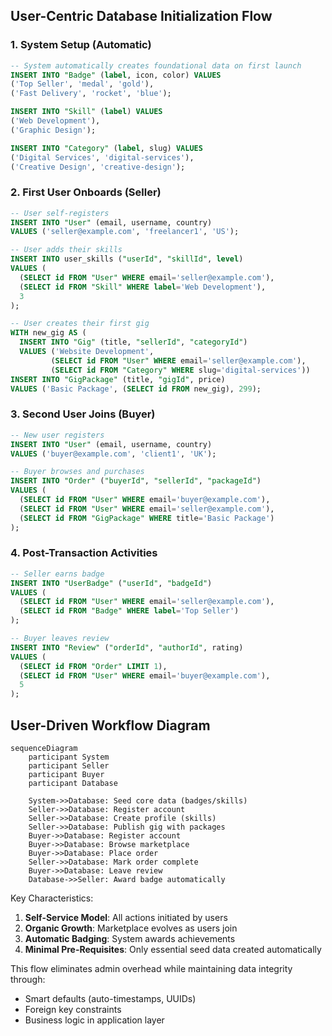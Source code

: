 
## User-Centric Database Initialization Flow

### 1. System Setup (Automatic)
```sql
-- System automatically creates foundational data on first launch
INSERT INTO "Badge" (label, icon, color) VALUES 
('Top Seller', 'medal', 'gold'),
('Fast Delivery', 'rocket', 'blue');

INSERT INTO "Skill" (label) VALUES
('Web Development'),
('Graphic Design');

INSERT INTO "Category" (label, slug) VALUES
('Digital Services', 'digital-services'),
('Creative Design', 'creative-design');
```

### 2. First User Onboards (Seller)
```sql
-- User self-registers
INSERT INTO "User" (email, username, country) 
VALUES ('seller@example.com', 'freelancer1', 'US');

-- User adds their skills
INSERT INTO user_skills ("userId", "skillId", level)
VALUES (
  (SELECT id FROM "User" WHERE email='seller@example.com'),
  (SELECT id FROM "Skill" WHERE label='Web Development'),
  3
);

-- User creates their first gig
WITH new_gig AS (
  INSERT INTO "Gig" (title, "sellerId", "categoryId")
  VALUES ('Website Development', 
         (SELECT id FROM "User" WHERE email='seller@example.com'),
         (SELECT id FROM "Category" WHERE slug='digital-services'))
INSERT INTO "GigPackage" (title, "gigId", price)
VALUES ('Basic Package', (SELECT id FROM new_gig), 299);
```

### 3. Second User Joins (Buyer)
```sql
-- New user registers
INSERT INTO "User" (email, username, country)
VALUES ('buyer@example.com', 'client1', 'UK');

-- Buyer browses and purchases
INSERT INTO "Order" ("buyerId", "sellerId", "packageId")
VALUES (
  (SELECT id FROM "User" WHERE email='buyer@example.com'),
  (SELECT id FROM "User" WHERE email='seller@example.com'),
  (SELECT id FROM "GigPackage" WHERE title='Basic Package')
);
```

### 4. Post-Transaction Activities
```sql
-- Seller earns badge
INSERT INTO "UserBadge" ("userId", "badgeId")
VALUES (
  (SELECT id FROM "User" WHERE email='seller@example.com'),
  (SELECT id FROM "Badge" WHERE label='Top Seller')
);

-- Buyer leaves review
INSERT INTO "Review" ("orderId", "authorId", rating)
VALUES (
  (SELECT id FROM "Order" LIMIT 1),
  (SELECT id FROM "User" WHERE email='buyer@example.com'),
  5
);
```

## User-Driven Workflow Diagram

```mermaid
sequenceDiagram
    participant System
    participant Seller
    participant Buyer
    participant Database

    System->>Database: Seed core data (badges/skills)
    Seller->>Database: Register account
    Seller->>Database: Create profile (skills)
    Seller->>Database: Publish gig with packages
    Buyer->>Database: Register account
    Buyer->>Database: Browse marketplace
    Buyer->>Database: Place order
    Seller->>Database: Mark order complete
    Buyer->>Database: Leave review
    Database->>Seller: Award badge automatically
```

Key Characteristics:
1. **Self-Service Model**: All actions initiated by users
2. **Organic Growth**: Marketplace evolves as users join
3. **Automatic Badging**: System awards achievements
4. **Minimal Pre-Requisites**: Only essential seed data created automatically

This flow eliminates admin overhead while maintaining data integrity through:
- Smart defaults (auto-timestamps, UUIDs)
- Foreign key constraints
- Business logic in application layer